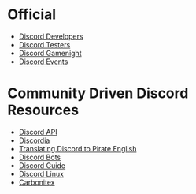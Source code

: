<!-- TITLE: Discord Resources -->
<!-- SUBTITLE: Below is a list of useful Discord Resources -->

# Official
* [Discord Developers](http://discord.gg/discord-developers)
* [Discord Testers](http://discord.gg/discord-testers)
* [Discord Gamenight](http://discord.gg/gamenight)
* [Discord Events](http://discord.gg/events)


# Community Driven Discord Resources
* [Discord API](http://discord.gg/discord-api)
* [Discordia](https://discordapp.com/invite/WHz5r3N)
* [Translating Discord to Pirate English](https://discordapp.com/invite/N2SEsmn)
* [Discord Bots](https://discordapp.com/invite/MzzfY8g)
* [Discord Guide](https://discordapp.com/invite/guide)
* [Discord Linux](https://discordapp.com/invite/MzzfY8g)
* [Carbonitex](https://carbonitex.net/)